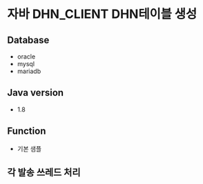 # 자바 DHN_CLIENT DHN테이블 생성
## Database
- oracle
- mysql
- mariadb

## Java version
- 1.8

## Function
- 기본 샘플

## 각 발송 쓰레드 처리